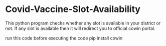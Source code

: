 # Covid-Vaccine-Slot-Availability
This python program checks whether any slot is available in your district or not. If any slot is available then it will redirect you to official cowin portal.

run this code before executing the code
pip install cowin
